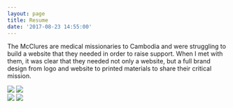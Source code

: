 ```yaml
---
layout: page
title: Resume
date: '2017-08-23 14:55:00'
---
```

The McClures are medical missionaries to Cambodia and were struggling to build a website that they needed in order to raise support. When I met with them, it was clear that they needed not only a website, but a full brand design from logo and website to printed materials to share their critical mission.

<div>
	<img src="../../images/amcclures/a_bda_2_logo.jpg" class="half-width"/>
	<img src="../../images/amcclures/a_bda_3_marketing.jpg" class="half-width"/>
</div>
<img src="../../images/amcclures/a_bda_4_website.jpg" />
<img src="../../images/amcclures/a_bda_5_socialmedia.jpg" />